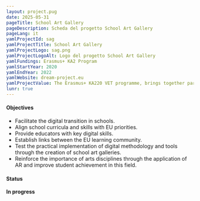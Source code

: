 ```yaml
---
layout: project.pug
date: 2025-05-31
pageTitle: School Art Gallery
pageDescription: Scheda del progetto School Art Gallery
pageLang: it
yamlProjectId: sag
yamlProjectTitle: School Art Gallery
yamlProjectLogo: sag.png
yamlProjectLogoAlt: Logo del progetto School Art Gallery
yamlFundings: Erasmus+ KA2 Program
yamlStartYear: 2020
yamlEndYear: 2022
yamlWebsite: dream-project.eu
yamlProjectValue: The Erasmus+ KA220 VET programme, brings together partners from across Europe to improve arts education through the use of Augmented Reality (AR), enhancing teachers‘ and students’ learning and achievement through entertainment.
lunr: true
---
```


#### Objectives

- Facilitate the digital transition in schools.
- Align school curricula and skills with EU priorities.
- Provide educators with key digital skills.
- Establish links between the EU learning community.
- Test the practical implementation of digital methodology and tools through the creation of school art galleries. 
- Reinforce the importance of arts disciplines through the application of AR and improve student achievement in this field.

#### Status
**In progress**